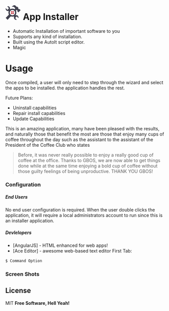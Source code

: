#  <img src="/Images/AppIcon.png" width="48">  App Installer 
  - Automatic Installation of important software to you
  - Supports any kind of installation.
  - Built using the AutoIt script editor.
  - Magic

# Usage
Once compiled, a user will only need to step through the wizard and select the apps to be installed. the application handles the rest.

Future Plans:
  - Uninstall capabilities
  - Repair install capabilities
  - Update Capabilities

This is an amazing application, many have been pleased with the results, and naturally those that benefit the most are those that enjoy many cups of coffee throughout the day such as the assistant to the assistant of the President of the Coffee Club who states

> Before, it was never really possible to
> enjoy a really good cup of coffee at the
> office. Thanks to GBOS, we are now able to
> get things done while at the same time
> enjoying a bold cup of coffee without those
> guilty feelings of being unproductive.
> THANK YOU GBOS!

### Configuration

##### End Users
No end user configuration is required. When the user double clicks the application, it will require a local administrators account to run since this is an installer application.

##### Devlelopers

* [AngularJS] - HTML enhanced for web apps!
* [Ace Editor] - awesome web-based text editor
First Tab:
```sh
$ Command Option
```



### Screen Shots





License
----

MIT
**Free Software, Hell Yeah!**


   [GBOSimg]: </safsd/adsfsadf>
  

